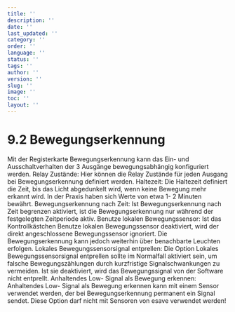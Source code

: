 ```yaml
---
title: ''
description: ''
date: ''
last_updated: ''
category: ''
order: ''
language: ''
status: ''
tags: ''
author: ''
version: ''
slug: ''
image: ''
toc: ''
layout: ''
---
```

# 9.2 Bewegungserkennung

Mit der Registerkarte Bewegungserkennung kann das Ein- und Ausschaltverhalten der 3 Ausgänge bewegungsabhängig konfiguriert werden.
Relay Zustände:
Hier können die Relay Zustände für jeden Ausgang bei Bewegungserkennung definiert werden.
Haltezeit:
Die Haltezeit definiert die Zeit, bis das Licht abgedunkelt wird, wenn keine Bewegung mehr erkannt wird. In der Praxis haben sich Werte von etwa 1- 2 Minuten bewährt.
Bewegungserkennung nach Zeit:
Ist Bewegungserkennung nach Zeit begrenzen aktiviert, ist die Bewegungserkennung nur während der festgelegten Zeitperiode aktiv.
Benutze lokalen Bewegungssensor:
Ist das Kontrollkästchen Benutze lokalen Bewegungssensor deaktiviert, wird der direkt angeschlossene Bewegungssensor ignoriert. Die Bewegungserkennung kann jedoch weiterhin über benachbarte Leuchten erfolgen.
Lokales Bewegungssensorsignal entprellen:
Die Option Lokales Bewegungssensorsignal entprellen sollte im Normalfall aktiviert sein, um falsche Bewegungszählungen durch kurzfristige Signalschwankungen zu vermeiden. Ist sie deaktiviert, wird das Bewegungssignal von der Software nicht entprellt.
Anhaltendes Low- Signal als Bewegung erkennen:
Anhaltendes Low- Signal als Bewegung erkennen kann mit einem Sensor verwendet werden, der bei Bewegungserkennung permanent ein Signal sendet.
Diese Option darf nicht mit Sensoren von esave verwendet werden!

